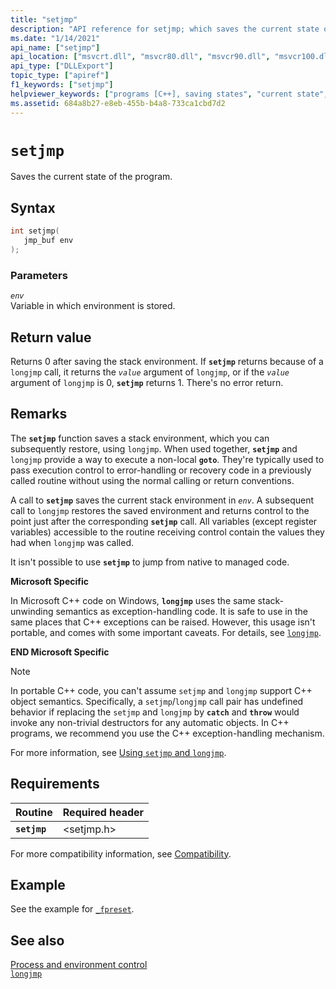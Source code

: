 ```yaml
---
title: "setjmp"
description: "API reference for setjmp; which saves the current state of the program."
ms.date: "1/14/2021"
api_name: ["setjmp"]
api_location: ["msvcrt.dll", "msvcr80.dll", "msvcr90.dll", "msvcr100.dll", "msvcr100_clr0400.dll", "msvcr110.dll", "msvcr110_clr0400.dll", "msvcr120.dll", "msvcr120_clr0400.dll", "ucrtbase.dll", "ntoskrnl.exe", "api-ms-win-crt-private-l1-1-0.dll"]
api_type: ["DLLExport"]
topic_type: ["apiref"]
f1_keywords: ["setjmp"]
helpviewer_keywords: ["programs [C++], saving states", "current state", "setjmp function"]
ms.assetid: 684a8b27-e8eb-455b-b4a8-733ca1cbd7d2
---
```

# `setjmp`

Saves the current state of the program.

## Syntax

```C
int setjmp(
   jmp_buf env
);
```

### Parameters

*`env`*\
Variable in which environment is stored.

## Return value

Returns 0 after saving the stack environment. If **`setjmp`** returns because of a `longjmp` call, it returns the *`value`* argument of `longjmp`, or if the *`value`* argument of `longjmp` is 0, **`setjmp`** returns 1. There's no error return.

## Remarks

The **`setjmp`** function saves a stack environment, which you can subsequently restore, using `longjmp`. When used together, **`setjmp`** and `longjmp` provide a way to execute a non-local **`goto`**. They're typically used to pass execution control to error-handling or recovery code in a previously called routine without using the normal calling or return conventions.

A call to **`setjmp`** saves the current stack environment in *`env`*. A subsequent call to `longjmp` restores the saved environment and returns control to the point just after the corresponding **`setjmp`** call. All variables (except register variables) accessible to the routine receiving control contain the values they had when `longjmp` was called.

It isn't possible to use **`setjmp`** to jump from native to managed code.

**Microsoft Specific**

In Microsoft C++ code on Windows, **`longjmp`** uses the same stack-unwinding semantics as exception-handling code. It is safe to use in the same places that C++ exceptions can be raised. However, this usage isn't portable, and comes with some important caveats. For details, see [`longjmp`](longjmp.md).

**END Microsoft Specific**

> [!NOTE]
> In portable C++ code, you can't assume `setjmp` and `longjmp` support C++ object semantics. Specifically, a `setjmp`/`longjmp` call pair has undefined behavior if replacing the `setjmp` and `longjmp` by **`catch`**
and **`throw`** would invoke any non-trivial destructors for any automatic objects. In C++ programs, we recommend you use the C++ exception-handling mechanism.

For more information, see [Using `setjmp` and `longjmp`](../../cpp/using-setjmp-longjmp.md).

## Requirements

| Routine | Required header |
|---|---|
| **`setjmp`** | \<setjmp.h> |

For more compatibility information, see [Compatibility](../compatibility.md).

## Example

See the example for [`_fpreset`](fpreset.md).

## See also

[Process and environment control](../process-and-environment-control.md)\
[`longjmp`](longjmp.md)
